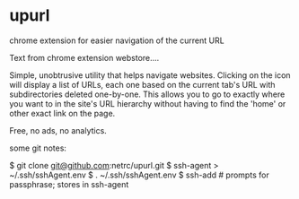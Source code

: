 upurl
=====

chrome extension for easier navigation of the current URL

Text from chrome extension webstore....

Simple, unobtrusive utility that helps navigate websites. Clicking on the icon will display a list of URLs, each one based on the current tab's URL with subdirectories deleted one-by-one. This allows you to go to exactly where you want to in the site's URL hierarchy without having to find the 'home' or other exact link on the page.

Free, no ads, no analytics.



some git notes:


  $ git clone git@github.com:netrc/upurl.git
  $ ssh-agent > ~/.ssh/sshAgent.env
  $ . ~/.ssh/sshAgent.env
  $ ssh-add  # prompts for passphrase; stores in ssh-agent
